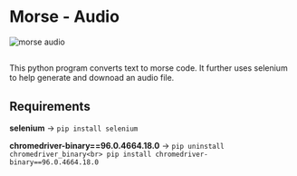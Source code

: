 # Morse - Audio
![morse audio](https://i.makeagif.com/media/7-09-2018/f1UEy0.gif?raw=true)
##

This python program converts text to morse code. It further uses selenium to help generate and downoad an audio file.

## Requirements

<b>selenium</b> -> `pip install selenium`

<b>chromedriver-binary==96.0.4664.18.0</b> -> `pip uninstall chromedriver_binary<br>
pip install chromedriver-binary==96.0.4664.18.0`


